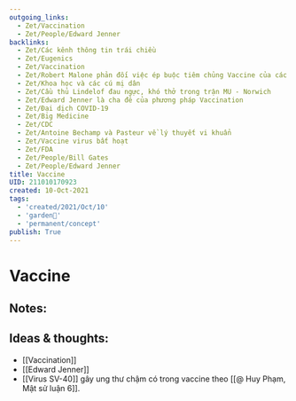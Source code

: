 ```yaml
---
outgoing_links:
  - Zet/Vaccination
  - Zet/People/Edward Jenner
backlinks:
  - Zet/Các kênh thông tin trái chiều
  - Zet/Eugenics
  - Zet/Vaccination
  - Zet/Robert Malone phản đối việc ép buộc tiêm chủng Vaccine của các chính phủ
  - Zet/Khoa học và các cú mị dân
  - Zet/Cầu thủ Lindelof đau ngực, khó thở trong trận MU - Norwich
  - Zet/Edward Jenner là cha đẻ của phương pháp Vaccination
  - Zet/Đại dịch COVID-19
  - Zet/Big Medicine
  - Zet/CDC
  - Zet/Antoine Bechamp và Pasteur về lý thuyết vi khuẩn
  - Zet/Vaccine virus bất hoạt
  - Zet/FDA
  - Zet/People/Bill Gates
  - Zet/People/Edward Jenner
title: Vaccine
UID: 211010170923
created: 10-Oct-2021
tags:
  - 'created/2021/Oct/10'
  - 'garden🏡'
  - 'permanent/concept'
publish: True
---
```

# Vaccine

## Notes:


## Ideas & thoughts:
- [[Vaccination]]
- [[Edward Jenner]]
- [[Virus SV-40]] gây ung thư chậm có trong vaccine theo [[@ Huy Phạm, Mật sử luận 6]].

